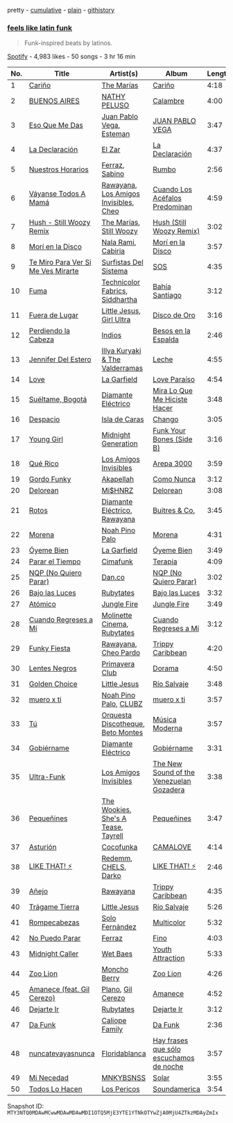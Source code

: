 pretty - [cumulative](/playlists/cumulative/37i9dQZF1DWTTiDL22vZpS.md) - [plain](/playlists/plain/37i9dQZF1DWTTiDL22vZpS) - [githistory](https://github.githistory.xyz/mackorone/spotify-playlist-archive/blob/main/playlists/plain/37i9dQZF1DWTTiDL22vZpS)

### [feels like latin funk](https://open.spotify.com/playlist/37i9dQZF1DWTTiDL22vZpS)

> Funk\-inspired beats by latinos.

[Spotify](https://open.spotify.com/user/spotify) - 4,983 likes - 50 songs - 3 hr 16 min

| No. | Title | Artist(s) | Album | Length |
|---|---|---|---|---|
| 1 | [Cariño](https://open.spotify.com/track/55DyBUkjebkcYhDGfEXitR) | [The Marías](https://open.spotify.com/artist/2sSGPbdZJkaSE2AbcGOACx) | [Cariño](https://open.spotify.com/album/2VFNH1CUpSOnRKBBjjEDe6) | 4:18 |
| 2 | [BUENOS AIRES](https://open.spotify.com/track/2my7K20Fv5OtE27cjG9sfu) | [NATHY PELUSO](https://open.spotify.com/artist/3VHAySZQPlfGlNLslzXYpN) | [Calambre](https://open.spotify.com/album/0HvKhpJzjmC5wloza8MjXF) | 4:00 |
| 3 | [Eso Que Me Das](https://open.spotify.com/track/3xOZWx6fJc65Z4R2Hrq06N) | [Juan Pablo Vega](https://open.spotify.com/artist/2PfyKA4qhjkxUVkerTCxz0), [Esteman](https://open.spotify.com/artist/3ZtIhDSOuRkpDyqjx53X1R) | [JUAN PABLO VEGA](https://open.spotify.com/album/3EKzsn6lugXcs8C7qj7jpR) | 3:47 |
| 4 | [La Declaración](https://open.spotify.com/track/0MArhYeFvgi8V2Pj3ecwBs) | [El Zar](https://open.spotify.com/artist/1cj1ov4uZ0Htsx9PWDpNvi) | [La Declaración](https://open.spotify.com/album/40t4vhHKFGfCg0ef2ALiqn) | 4:37 |
| 5 | [Nuestros Horarios](https://open.spotify.com/track/69G2Aj5COfbjvfiMHt2Yfv) | [Ferraz](https://open.spotify.com/artist/01VsXNrszWERedrdHgRVH2), [Sabino](https://open.spotify.com/artist/0zgFL90nGTrH2iOMD8Vysy) | [Rumbo](https://open.spotify.com/album/22xOfOeKkOaTmK0aeLnl2D) | 2:56 |
| 6 | [Váyanse Todos A Mamá](https://open.spotify.com/track/5BeMNrGr9Wk3mDmf0DbQaA) | [Rawayana](https://open.spotify.com/artist/2AbQwU2cuEGfD465wCXlg2), [Los Amigos Invisibles](https://open.spotify.com/artist/5x3mrCTZmkoTXURN7pWdGN), [Cheo](https://open.spotify.com/artist/2sshGYdyr1ZEl4Np76RRxG) | [Cuando Los Acéfalos Predominan](https://open.spotify.com/album/2iTJbyuvWzN0GCRRYFOqxW) | 4:59 |
| 7 | [Hush \- Still Woozy Remix](https://open.spotify.com/track/4dGuRldChjvboZktprNJFM) | [The Marías](https://open.spotify.com/artist/2sSGPbdZJkaSE2AbcGOACx), [Still Woozy](https://open.spotify.com/artist/4iMO20EPodreIaEl8qW66y) | [Hush \(Still Woozy Remix\)](https://open.spotify.com/album/3LcrYJ7ASoQo7SuBy7qGoI) | 3:02 |
| 8 | [Morí en la Disco](https://open.spotify.com/track/0EZA54JE5rY7GxQYxNfLuo) | [Nala Rami](https://open.spotify.com/artist/1MkmGMLlfzveCMhNlnmqmK), [Cabiria](https://open.spotify.com/artist/2y7OtEBQuQCeFh2a8bYZVC) | [Morí en la Disco](https://open.spotify.com/album/4d6FGvhkPIH0my8EppkbKW) | 3:57 |
| 9 | [Te Miro Para Ver Si Me Ves Mirarte](https://open.spotify.com/track/6QyduPrJh0VrXpQAZ1lxOt) | [Surfistas Del Sistema](https://open.spotify.com/artist/5lB9hKk7gAgG5tkb9N1LaJ) | [SOS](https://open.spotify.com/album/6cJrlF56yG7nnFzfdrnQ6P) | 4:35 |
| 10 | [Fuma](https://open.spotify.com/track/1AYFgqbN7PuAFQ9gBf6DFx) | [Technicolor Fabrics](https://open.spotify.com/artist/2GtdjV9W8RmiI4W2AUl4Pl), [Siddhartha](https://open.spotify.com/artist/2aqFBHOpM9uIgBpUsdq09x) | [Bahía Santiago](https://open.spotify.com/album/7p6sqvNdTInCL3bAAUoDlY) | 3:12 |
| 11 | [Fuera de Lugar](https://open.spotify.com/track/2BWTYAiWbBGCJeKbQ6rpFA) | [Little Jesus](https://open.spotify.com/artist/5p1ARDx76hnOXoeigLIKit), [Girl Ultra](https://open.spotify.com/artist/7i1CyQ1fogh4bkj3EPj3ls) | [Disco de Oro](https://open.spotify.com/album/1ywMOLYln5Df2bF70jtydj) | 3:16 |
| 12 | [Perdiendo la Cabeza](https://open.spotify.com/track/3KuWAnuZHNMsp7VIJyPyyr) | [Indios](https://open.spotify.com/artist/49ynGmq4dpplOn1Rsiejfp) | [Besos en la Espalda](https://open.spotify.com/album/7KDc628gSoRVXdJxDNGNG3) | 2:46 |
| 13 | [Jennifer Del Estero](https://open.spotify.com/track/3aJBJ4DAfTknfkzbd0G9Um) | [Illya Kuryaki & The Valderramas](https://open.spotify.com/artist/2Rc3Tb5XUPF1YlnQwuPgjg) | [Leche](https://open.spotify.com/album/0gf7X9QITtZlFBN8noE1DU) | 4:55 |
| 14 | [Love](https://open.spotify.com/track/0jr2ZsIcB1GePjA8JsfJeT) | [La Garfield](https://open.spotify.com/artist/4MT1vDqEKurI3ctpK6TqLt) | [Love Paraíso](https://open.spotify.com/album/3bgsX1oDXZ6qxGWgOWZNVt) | 4:54 |
| 15 | [Suéltame, Bogotá](https://open.spotify.com/track/5J9ToBuIm9IqXea1zdwLgm) | [Diamante Eléctrico](https://open.spotify.com/artist/4VAZ6unMJx5upeWn0aFYuo) | [Mira Lo Que Me Hiciste Hacer](https://open.spotify.com/album/2qrp8qjS2WuKEoj6a9AiXe) | 3:48 |
| 16 | [Despacio](https://open.spotify.com/track/2LWqH7TB7GY9Bvme8FF7Ac) | [Isla de Caras](https://open.spotify.com/artist/0GUxqzAYRCveTfqBLhojnF) | [Chango](https://open.spotify.com/album/7AzXtthlLZjuqonhrl0Wwa) | 3:05 |
| 17 | [Young Girl](https://open.spotify.com/track/6MWaf0c7rvbvVH5V2zmHJn) | [Midnight Generation](https://open.spotify.com/artist/4CKIGHCZRzNoiNDSaW5eaq) | [Funk Your Bones \(Side B\)](https://open.spotify.com/album/440X9FP6a7TTrQDZVR3vyT) | 3:16 |
| 18 | [Qué Rico](https://open.spotify.com/track/75NBuHx7ad04FAXKsoEbrg) | [Los Amigos Invisibles](https://open.spotify.com/artist/5x3mrCTZmkoTXURN7pWdGN) | [Arepa 3000](https://open.spotify.com/album/4VRNs3TfQWZjRXiv378FNN) | 3:59 |
| 19 | [Gordo Funky](https://open.spotify.com/track/24uwH6cnhvjLtwBxrNS21N) | [Akapellah](https://open.spotify.com/artist/6fMZytDgX1Q9OV6ndSugym) | [Como Nunca](https://open.spotify.com/album/4Pp1hdXYkrDZSkwDuTFVnO) | 3:12 |
| 20 | [Delorean](https://open.spotify.com/track/2jiVXTu5brRC5HWo47obWP) | [Mi$HNRZ](https://open.spotify.com/artist/1pnscOsCDX2GTRnmxT1l1C) | [Delorean](https://open.spotify.com/album/5fajWt99WhQeqwdcLaLi6t) | 3:08 |
| 21 | [Rotos](https://open.spotify.com/track/5lnj71eABvEXkCcslEgZ90) | [Diamante Eléctrico](https://open.spotify.com/artist/4VAZ6unMJx5upeWn0aFYuo), [Rawayana](https://open.spotify.com/artist/2AbQwU2cuEGfD465wCXlg2) | [Buitres & Co.](https://open.spotify.com/album/0vWBiSLqLV03kUnvrGhi1q) | 3:45 |
| 22 | [Morena](https://open.spotify.com/track/1UGwamQOTjQ0nnCYdX92Rn) | [Noah Pino Palo](https://open.spotify.com/artist/5AxhSiFtedc06KsccxoC21) | [Morena](https://open.spotify.com/album/2pNKnE4bn2sLJuG2agLg7B) | 4:31 |
| 23 | [Óyeme Bien](https://open.spotify.com/track/23fwr7i5nwkYEo5E8ivZ4e) | [La Garfield](https://open.spotify.com/artist/4MT1vDqEKurI3ctpK6TqLt) | [Óyeme Bien](https://open.spotify.com/album/5RWuDS6PYcmN9yLRNlNWx2) | 3:49 |
| 24 | [Parar el Tiempo](https://open.spotify.com/track/49fa5bKsBZA5A360ZD2n1c) | [Cimafunk](https://open.spotify.com/artist/28wtFivtmdKxFRfu57AhBe) | [Terapia](https://open.spotify.com/album/11qB7I59a0o0p2lNdTkwZC) | 4:09 |
| 25 | [NQP \(No Quiero Parar\)](https://open.spotify.com/track/73WvgO2o37roOx4QPjmYM2) | [Dan.co](https://open.spotify.com/artist/1XrvBYbWw1e7xyoBC0bp5X) | [NQP \(No Quiero Parar\)](https://open.spotify.com/album/6JL4UdmqdPZXFh5RlEHVgW) | 3:02 |
| 26 | [Bajo las Luces](https://open.spotify.com/track/53cRE3WlbO3mH0f9npC1FP) | [Rubytates](https://open.spotify.com/artist/2Mk7yrY8Dt93tvVhyxh8Zj) | [Bajo las Luces](https://open.spotify.com/album/1dNEgzCpvrqeF64dp9iESC) | 3:32 |
| 27 | [Atómico](https://open.spotify.com/track/704w7nDWknuIV05nSWoXEw) | [Jungle Fire](https://open.spotify.com/artist/4fN32efNcPfJXVJ151noby) | [Jungle Fire](https://open.spotify.com/album/2bproUHkH4ZckvOhxIYoT7) | 3:49 |
| 28 | [Cuando Regreses a Mí](https://open.spotify.com/track/1OCzLsi1LaulQs5hSiwzjZ) | [Molinette Cinema](https://open.spotify.com/artist/46tDpQqnHEX6mMCJfkE3l7), [Rubytates](https://open.spotify.com/artist/2Mk7yrY8Dt93tvVhyxh8Zj) | [Cuando Regreses a Mí](https://open.spotify.com/album/1pXcDXRqCokOFcBWXesloE) | 3:12 |
| 29 | [Funky Fiesta](https://open.spotify.com/track/2CtzQv3Kr59CoYrQZggwHR) | [Rawayana](https://open.spotify.com/artist/2AbQwU2cuEGfD465wCXlg2), [Cheo Pardo](https://open.spotify.com/artist/2zxaMVEdb6cRSlAmDKjBtb) | [Trippy Caribbean](https://open.spotify.com/album/31sc4BgFQxSnnYtzjZMCmG) | 4:20 |
| 30 | [Lentes Negros](https://open.spotify.com/track/2IwXBRnOgAhIVQXjtt6KEK) | [Primavera Club](https://open.spotify.com/artist/4wYsRqHGSzAPIceEE9gnIG) | [Dorama](https://open.spotify.com/album/1JL6GXkYqQC3tvreFoZXlm) | 4:50 |
| 31 | [Golden Choice](https://open.spotify.com/track/2EfDz9cgsVfwM1AcDWsSyN) | [Little Jesus](https://open.spotify.com/artist/5p1ARDx76hnOXoeigLIKit) | [Río Salvaje](https://open.spotify.com/album/63bVZH9Eju2DLKFkOYmHMI) | 3:48 |
| 32 | [muero x ti](https://open.spotify.com/track/0VDvDixlnaJFUYYEhE6tDp) | [Noah Pino Palo](https://open.spotify.com/artist/5AxhSiFtedc06KsccxoC21), [CLUBZ](https://open.spotify.com/artist/6MoZZABXeQwEmzmcwICxwK) | [muero x ti](https://open.spotify.com/album/0PEkrVYDzkhAU5xk0gOqu4) | 3:57 |
| 33 | [Tú](https://open.spotify.com/track/3ODOLzIiOCWiyRE1Wy9KLG) | [Orquesta Discotheque](https://open.spotify.com/artist/6U0G8Mkq8QEE2bJfbWPlGC), [Beto Montes](https://open.spotify.com/artist/4TKMEtRCcbQcVkARsD4beC) | [Música Moderna](https://open.spotify.com/album/1zE6fgn3iqkOwJGS18B0sm) | 3:57 |
| 34 | [Gobiérname](https://open.spotify.com/track/6Nh3jUe0llv1BsbyGraH5T) | [Diamante Eléctrico](https://open.spotify.com/artist/4VAZ6unMJx5upeWn0aFYuo) | [Gobiérname](https://open.spotify.com/album/3cAjgVllvtmZAFN8xodK08) | 3:31 |
| 35 | [Ultra\-Funk](https://open.spotify.com/track/4ahWVoHIxMfoLksp36A1mf) | [Los Amigos Invisibles](https://open.spotify.com/artist/5x3mrCTZmkoTXURN7pWdGN) | [The New Sound of the Venezuelan Gozadera](https://open.spotify.com/album/6dWnLOP6zgqmvohqPZfzDh) | 3:38 |
| 36 | [Pequeñines](https://open.spotify.com/track/7KhYQ9fHuofDF4I5D0obId) | [The Wookies](https://open.spotify.com/artist/6IPSnlQfZiEJxFG4oFAz7a), [She's A Tease](https://open.spotify.com/artist/1Vv6KQLygM1XDyikIMaN9W), [Tayrell](https://open.spotify.com/artist/2eKTxdRiIGgbWMaPhZDR4w) | [Pequeñines](https://open.spotify.com/album/1duq75hTXY2aFwcFgy9jmX) | 3:47 |
| 37 | [Asturión](https://open.spotify.com/track/7MCnLeI6m34DUyX1PfYpBJ) | [Cocofunka](https://open.spotify.com/artist/2fZnIGcmeZuhplsTcCBmvD) | [CAMALOVE](https://open.spotify.com/album/7jJijowxod92mie0y9XAj7) | 4:14 |
| 38 | [LIKE THAT! ⚡](https://open.spotify.com/track/0SloUwZzPagpfOOo9kl33A) | [Redemm](https://open.spotify.com/artist/4HyrJAItCZwWPIrTfRWTvu), [CHELS](https://open.spotify.com/artist/79SaFjVvGL9hiVvzwBOMQJ), [Darko](https://open.spotify.com/artist/6dmAqUf6toAS0x7QDRBCpL) | [LIKE THAT! ⚡](https://open.spotify.com/album/2jHX0jyxu8aRPHRXQNcZib) | 2:46 |
| 39 | [Añejo](https://open.spotify.com/track/6EgQxoBO6WYniNglNbMEHr) | [Rawayana](https://open.spotify.com/artist/2AbQwU2cuEGfD465wCXlg2) | [Trippy Caribbean](https://open.spotify.com/album/31sc4BgFQxSnnYtzjZMCmG) | 4:35 |
| 40 | [Trágame Tierra](https://open.spotify.com/track/25w814wNZ7B0XoVBV5miTs) | [Little Jesus](https://open.spotify.com/artist/5p1ARDx76hnOXoeigLIKit) | [Río Salvaje](https://open.spotify.com/album/63bVZH9Eju2DLKFkOYmHMI) | 5:26 |
| 41 | [Rompecabezas](https://open.spotify.com/track/5KPVawlzPpOuQ3qqvny35p) | [Solo Fernández](https://open.spotify.com/artist/0bvP91QlkYvAFP71Cw6PkM) | [Multicolor](https://open.spotify.com/album/2czVuP4m56SE64ctzcXclC) | 5:32 |
| 42 | [No Puedo Parar](https://open.spotify.com/track/18jJegd092oIkvSWiezdW3) | [Ferraz](https://open.spotify.com/artist/01VsXNrszWERedrdHgRVH2) | [Fino](https://open.spotify.com/album/7LukmvcXz75vKINXivcMjl) | 4:03 |
| 43 | [Midnight Caller](https://open.spotify.com/track/26LjeIJNpcnnCAy0Y9jHP4) | [Wet Baes](https://open.spotify.com/artist/6mYovveNfg4PF4HnT8Lner) | [Youth Attraction](https://open.spotify.com/album/1qEYAW03qOUzZi6QaVVcuC) | 5:33 |
| 44 | [Zoo Lion](https://open.spotify.com/track/0Yt3DQ6IvtZrEqPHjDKTPO) | [Moncho Berry](https://open.spotify.com/artist/7r3ulcCderiJsAhR2ljXpC) | [Zoo Lion](https://open.spotify.com/album/0GUY5NcH7vjSYeeyfnMdXF) | 4:26 |
| 45 | [Amanece \(feat\. Gil Cerezo\)](https://open.spotify.com/track/5xnq09bL61Y11b2rutlyF9) | [Plano](https://open.spotify.com/artist/0yeQVsx3NrVR2TCLyvTWG1), [Gil Cerezo](https://open.spotify.com/artist/0IriYFJ4bOlHotHiwweJdG) | [Amanece](https://open.spotify.com/album/17P39aFRw00nZ5bLqxmFKN) | 4:52 |
| 46 | [Dejarte Ir](https://open.spotify.com/track/2gU83Bo7wPreMf48YWXEiu) | [Rubytates](https://open.spotify.com/artist/2Mk7yrY8Dt93tvVhyxh8Zj) | [Dejarte Ir](https://open.spotify.com/album/2nsGHpWphvhNQudVYAc1Qc) | 3:12 |
| 47 | [Da Funk](https://open.spotify.com/track/3y5hMwMAne5VD8635DBpj0) | [Caliope Family](https://open.spotify.com/artist/3yF4Lj2Sl3QkKQNQwtYya6) | [Da Funk](https://open.spotify.com/album/1RkDdrEwwERzb4bvTAYalH) | 2:36 |
| 48 | [nuncatevayasnunca](https://open.spotify.com/track/5WFAEA3YAcQtFUdwScD2ut) | [Floridablanca](https://open.spotify.com/artist/3Ri7j4vT0iYvMjMv5I3iqp) | [Hay frases que sólo escuchamos de noche](https://open.spotify.com/album/6x9Nd9EHF4c2M9nIuVLhIS) | 3:57 |
| 49 | [Mi Necedad](https://open.spotify.com/track/359kqyd2FAX6XbGilJejYh) | [MNKYBSNSS](https://open.spotify.com/artist/7y93Bo1cpaMwqTCIxzVWFa) | [Solar](https://open.spotify.com/album/3sgl0nsYzi67AAFoi23wp4) | 3:55 |
| 50 | [Todos Lo Hacen](https://open.spotify.com/track/15YxQngUxvhImUXb9PxBb0) | [Los Pericos](https://open.spotify.com/artist/7FnZWGw9lwOr7WzieTKEPR) | [Soundamerica](https://open.spotify.com/album/2SZTxfMc8EOjUJnPIVORWI) | 3:54 |

Snapshot ID: `MTY3NTQ0MDAwMCwwMDAwMDAwMDI1OTQ5MjE3YTE1YTNkOTYwZjA0MjU4ZTkzMDAyZmIx`

